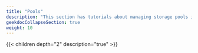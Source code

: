 ```yaml
---
title: "Pools"
description: "This section has tutorials about managing storage pools in TrueNAS CORE."
geekdocCollapseSection: true
weight: 10
---
```


{{< children depth="2" description="true" >}}
